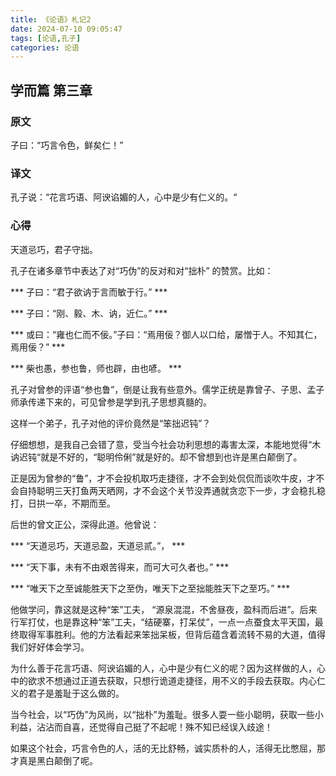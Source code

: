 ```yaml
---
title: 《论语》札记2
date: 2024-07-10 09:05:47
tags: [论语,孔子]
categories: 论语
---
```

## 学而篇 第三章

### 原文

子曰：“巧言令色，鲜矣仁！”

### 译文

孔子说：“花言巧语、阿谀谄媚的人，心中是少有仁义的。“

### 心得

天道忌巧，君子守拙。

孔子在诸多章节中表达了对“巧伪”的反对和对“拙朴” 的赞赏。比如：

*** 子曰：“君子欲讷于言而敏于行。” ***

*** 子曰：“刚、毅、木、讷，近仁。” ***

*** 或曰：“雍也仁而不佞。”子曰：“焉用佞？御人以口给，屡憎于人。不知其仁，焉用佞？” ***

*** 柴也愚，参也鲁，师也辟，由也喭。 ***

孔子对曾参的评语“参也鲁”，倒是让我有些意外。儒学正统是靠曾子、子思、孟子师承传递下来的，可见曾参是学到孔子思想真髓的。

这样一个弟子，孔子对他的评价竟然是“笨拙迟钝”？

仔细想想，是我自己会错了意，受当今社会功利思想的毒害太深，本能地觉得“木讷迟钝“就是不好的，“聪明伶俐”就是好的。却不曾想到也许是黑白颠倒了。

正是因为曾参的“鲁”，才不会投机取巧走捷径，才不会到处侃侃而谈吹牛皮，才不会自持聪明三天打鱼两天晒网，才不会这个关节没弄通就贪恋下一步，才会稳扎稳打，日拱一卒，不期而至。

后世的曾文正公，深得此道。他曾说：

*** “天道忌巧，天道忌盈，天道忌贰。”， ***

*** “天下事，未有不由艰苦得来，而可大可久者也。” ***

*** “唯天下之至诚能胜天下之至伪，唯天下之至拙能胜天下之至巧。” ***

他做学问，靠这就是这种“笨”工夫， “源泉混混，不舍昼夜，盈科而后进”。后来行军打仗，也是靠这种“笨”工夫，“结硬寨，打呆仗”，一点一点蚕食太平天国，最终取得军事胜利。他的方法看起来笨拙呆板，但背后蕴含着流转不易的大道，值得我们好好体会学习。

为什么善于花言巧语、阿谀谄媚的人，心中是少有仁义的呢？因为这样做的人，心中的欲求不想通过正道去获取，只想行诡道走捷径，用不义的手段去获取。内心仁义的君子是羞耻于这么做的。

当今社会，以“巧伪”为风尚，以“拙朴”为羞耻。很多人耍一些小聪明，获取一些小利益，沾沾而自喜，还觉得自己挺了不起呢！殊不知已经误入歧途！

如果这个社会，巧言令色的人，活的无比舒畅，诚实质朴的人，活得无比憋屈，那才真是黑白颠倒了呢。